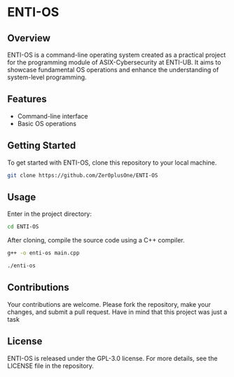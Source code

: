 # ENTI-OS

## Overview
ENTI-OS is a command-line operating system created as a practical project for the programming module of ASIX-Cybersecurity at ENTI-UB. It aims to showcase fundamental OS operations and enhance the understanding of system-level programming.

## Features
- Command-line interface
- Basic OS operations

## Getting Started
To get started with ENTI-OS, clone this repository to your local machine.

```bash
git clone https://github.com/Zer0plusOne/ENTI-OS
```

## Usage
Enter in the project directory:
```bash
cd ENTI-OS
```
After cloning, compile the source code using a C++ compiler.
```bash
g++ -o enti-os main.cpp
```
```bash
./enti-os
```
## Contributions 
Your contributions are welcome. Please fork the repository, make your changes, and submit a pull request.
Have in mind that this project was just a task

## License
ENTI-OS is released under the GPL-3.0 license. For more details, see the LICENSE file in the repository.
